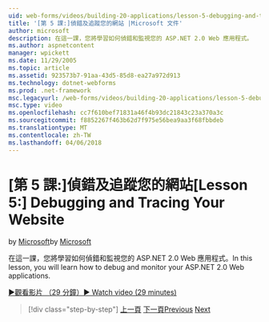 ```yaml
---
uid: web-forms/videos/building-20-applications/lesson-5-debugging-and-tracing-your-website
title: '[第 5 課:]偵錯及追蹤您的網站 |Microsoft 文件'
author: microsoft
description: 在這一課，您將學習如何偵錯和監視您的 ASP.NET 2.0 Web 應用程式。
ms.author: aspnetcontent
manager: wpickett
ms.date: 11/29/2005
ms.topic: article
ms.assetid: 923573b7-91aa-43d5-85d8-ea27a972d913
ms.technology: dotnet-webforms
ms.prod: .net-framework
msc.legacyurl: /web-forms/videos/building-20-applications/lesson-5-debugging-and-tracing-your-website
msc.type: video
ms.openlocfilehash: cc7f610bef71831a46f4b93dc21843c23a370a3c
ms.sourcegitcommit: f8852267f463b62d7f975e56bea9aa3f68fbbdeb
ms.translationtype: MT
ms.contentlocale: zh-TW
ms.lasthandoff: 04/06/2018
---
```

<a name="lesson-5-debugging-and-tracing-your-website"></a><span data-ttu-id="99f91-103">[第 5 課:]偵錯及追蹤您的網站</span><span class="sxs-lookup"><span data-stu-id="99f91-103">[Lesson 5:] Debugging and Tracing Your Website</span></span>
====================
<span data-ttu-id="99f91-104">by [Microsoft](https://github.com/microsoft)</span><span class="sxs-lookup"><span data-stu-id="99f91-104">by [Microsoft](https://github.com/microsoft)</span></span>

<span data-ttu-id="99f91-105">在這一課，您將學習如何偵錯和監視您的 ASP.NET 2.0 Web 應用程式。</span><span class="sxs-lookup"><span data-stu-id="99f91-105">In this lesson, you will learn how to debug and monitor your ASP.NET 2.0 Web applications.</span></span>

[<span data-ttu-id="99f91-106">&#9654;觀看影片 （29 分鐘）</span><span class="sxs-lookup"><span data-stu-id="99f91-106">&#9654; Watch video (29 minutes)</span></span>](https://channel9.msdn.com/Blogs/ASP-NET-Site-Videos/lesson-5-debugging-and-tracing-your-website)

> [!div class="step-by-step"]
> <span data-ttu-id="99f91-107">[上一頁](lesson-4-understanding-web-application-state.md)
> [下一頁](lesson-6-working-with-stylesheets-and-master-pages.md)</span><span class="sxs-lookup"><span data-stu-id="99f91-107">[Previous](lesson-4-understanding-web-application-state.md)
[Next](lesson-6-working-with-stylesheets-and-master-pages.md)</span></span>
